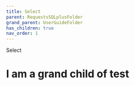 ```yaml
---
title: Select
parent: RequestsSQLplusFolder
grand_parent: UserGuideFolder
has_children: true
nav_order: 1
---
```


Select

# I am a grand child of test
